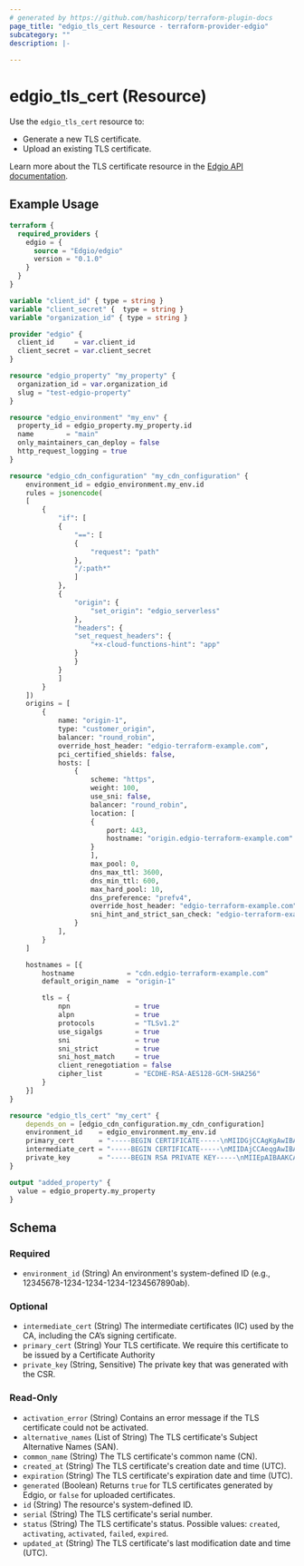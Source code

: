 ```yaml
---
# generated by https://github.com/hashicorp/terraform-plugin-docs
page_title: "edgio_tls_cert Resource - terraform-provider-edgio"
subcategory: ""
description: |-
  
---
```


# edgio_tls_cert (Resource)

Use the `edgio_tls_cert` resource to:
* Generate a new TLS certificate.
* Upload an existing TLS certificate.

Learn more about the TLS certificate resource in the [Edgio API documentation](https://docs.edg.io/applications/v7/security/tls_certificates).

## Example Usage

```terraform
terraform {
  required_providers {
    edgio = {
      source = "Edgio/edgio"
      version = "0.1.0"
    }
  }
}

variable "client_id" { type = string }
variable "client_secret" {  type = string }
variable "organization_id" { type = string }

provider "edgio" {
  client_id     = var.client_id
  client_secret = var.client_secret
}

resource "edgio_property" "my_property" {
  organization_id = var.organization_id
  slug = "test-edgio-property"
}

resource "edgio_environment" "my_env" {
  property_id = edgio_property.my_property.id
  name        = "main"
  only_maintainers_can_deploy = false  
  http_request_logging = true
}

resource "edgio_cdn_configuration" "my_cdn_configuration" {
    environment_id = edgio_environment.my_env.id
    rules = jsonencode(
    [
        {
            "if": [
            {
                "==": [
                {
                    "request": "path"
                },
                "/:path*"
                ]
            },
            {
                "origin": {
                    "set_origin": "edgio_serverless"
                },
                "headers": {
                "set_request_headers": {
                    "+x-cloud-functions-hint": "app"
                }
                }
            }
            ]
        }
    ])	
    origins = [
        {
            name: "origin-1",
            type: "customer_origin",	
            balancer: "round_robin",
            override_host_header: "edgio-terraform-example.com",
            pci_certified_shields: false,			
            hosts: [
                {
                    scheme: "https",
                    weight: 100,
                    use_sni: false,
                    balancer: "round_robin",
                    location: [
                    {
                        port: 443,
                        hostname: "origin.edgio-terraform-example.com"
                    }
                    ],
                    max_pool: 0,
                    dns_max_ttl: 3600,
                    dns_min_ttl: 600,
                    max_hard_pool: 10,
                    dns_preference: "prefv4",
                    override_host_header: "edgio-terraform-example.com",
                    sni_hint_and_strict_san_check: "edgio-terraform-example.com"
                }
            ],
        }
    ]

    hostnames = [{
        hostname             = "cdn.edgio-terraform-example.com"
        default_origin_name  = "origin-1"

        tls = {
            npn                = true
            alpn               = true
            protocols          = "TLSv1.2"
            use_sigalgs        = true
            sni                = true
            sni_strict         = true
            sni_host_match     = true
            client_renegotiation = false
            cipher_list        = "ECDHE-RSA-AES128-GCM-SHA256"
        }
    }]		
}

resource "edgio_tls_cert" "my_cert" {
    depends_on = [edgio_cdn_configuration.my_cdn_configuration]
    environment_id    = edgio_environment.my_env.id
    primary_cert      = "-----BEGIN CERTIFICATE-----\nMIIDGjCCAgKgAwIBAgIBAjANBgkqhkiG9w0BAQsFADASMRAwDgYDVQQDDAdSdWJ5\nIENBMB4XDTI0MTAxNTA4MTAzOFoXDTI1MTAxNTA4MTAzOFowXDETMBEGCgmSJomT\n8ixkARkWA29yZzEZMBcGCgmSJomT8ixkARkWCXJ1YnktbGFuZzEqMCgGA1UEAwwh\nZWRnaW8tdGVycmFmb3JtLXByb3ZpZGVyLXRlc3QuY29tMIIBIjANBgkqhkiG9w0B\nAQEFAAOCAQ8AMIIBCgKCAQEAxDVYjQfoSNT7QFI7LgFl4Z3R2ye4Co0wnyq5KebD\nRveVOuMIsiTwm//7MrdJ2kYVFRLlFiC9e71OMSRpiBWYgW0l4Zew/L5uI0pLq2zQ\nMpZHsUhJkzVm6H8p59hosNs6G435m561yuGzSY6ze5c0kRWG1DKA2ckqFr8DbHdX\nvH/ao3Gr+XiA1OXQFf4BUJG5pAmMvTOZAGXHcr/4t+aFDoS/V7ZifP7ZvchnntTA\n2aGgpo4Kmxjfx1Kr5jsZkDpcqoltW+NbUJMfNpy/IWdJPQI6Sfzm1ffPTUCzyq7o\nUVpC4aAxDFxileoQ4LsZfkvIZkRO5C6PfoE9X+xt/NlnmwIDAQABozEwLzAOBgNV\nHQ8BAf8EBAMCB4AwHQYDVR0OBBYEFG5oVK9F5TDjWCrtA3sPmgzHUtUOMA0GCSqG\nSIb3DQEBCwUAA4IBAQCav70f8mfvIhoMmaL0NPGUoVadt0E9DEspsA3y5CtO+yHm\nTPJSDpIZlAi2UF4hOuvhR7RIxCeUZVd7C2w3kTkQTttxOLY3D7wVNmnVgTpBzrR5\njhJWg0lsvMC/Kld10v7TzIjEReqj0NQzuJta0etqhBxTDV9e7k5Sk210M0MtFMvV\n2jBWSOOXV8m4EBNN9ooPc5c4rFTxyJTwAil9Iji3VeJ+NvwvW5rLDpemVcfsKCOz\nfWzGofvEfCnxz1sIJPTwFNAY5LtsQsxjk4/FFA6k/x81Ji19Y3Aq/+FgdoQcmBtF\nD4lJhbRqaIp6scJJjiTmintj7y4qbLZZOkJ0nAYx\n-----END CERTIFICATE-----\n"
    intermediate_cert = "-----BEGIN CERTIFICATE-----\nMIIDAjCCAeqgAwIBAgIBATANBgkqhkiG9w0BAQsFADASMRAwDgYDVQQDDAdSdWJ5\nIENBMB4XDTE0MTAxNTA4MTAzOFoXDTM0MTAxNTA4MTAzOFowEjEQMA4GA1UEAwwH\nUnVieSBDQTCCASIwDQYJKoZIhvcNAQEBBQADggEPADCCAQoCggEBALz2S/0OVLyn\nJsPDbrAEQkKO+aaRpbBbljFy6vJ49sgoX5BFEtrt16DDJcQktHyJEWLEeWsuG//0\nNpd+FC1GwF4Ns9ziPvTfZgSNYzaGuueNLi8qIyMXCo5F4r8dwF5dKSdvO2VuJzuM\n3a9g6iCXidi+Tvy1Ue6S9G026+WyO20ZA1ovf3G5YyoQA9ZegmvPGg+IzWvCQHP9\nmTYb7MyTC6pM1+WfH5hie05KIM8xohcbu+yBtZ3TnkyOYB63ePW3DEeGoTHoNpj8\nvFOTF44WKljMQhoYxte/n+WWmYoEUd/kV10V6Z6m9uMaagL9NuxWryQuwpd8qTw6\nBBCuSmtJlw0CAwEAAaNjMGEwDwYDVR0TAQH/BAUwAwEB/zAOBgNVHQ8BAf8EBAMC\nAQYwHQYDVR0OBBYEFAw1s247NtKd26sne+81Fu7g/fMFMB8GA1UdIwQYMBaAFAw1\ns247NtKd26sne+81Fu7g/fMFMA0GCSqGSIb3DQEBCwUAA4IBAQB2AoShX2rwzWzY\n8HUYkmdpEfBfKetsWfVrrHnL5hIuwWzzpWY9MHE7VhFUKXSy3RNY0yaWdpozOpz5\nYm77+oJuZgdOyuGLFvySTtElJmK7r8vya5oFGpAgRObzfunL/7wXbXrpTeQFvTZ6\nlGz8fM8GpNIq0v7pxpT+CDBFveYZLL3n0KzuHC4D/YIc4FzeabFGUk9zx1hGLbiD\nh9qHNktax1U6ZXFy8SkEzdXjrf6XbbdY190W7bklNlLaM04Jl9rsGyGgLOfkXIeR\ntOo8WRZeKIjp+PmpUdKUzgo0GRNmVIbax/drc8tTXxXm5NSeo6plFgxG8qpfAGp3\nFmf9Ptew\n-----END CERTIFICATE-----\n"
    private_key       = "-----BEGIN RSA PRIVATE KEY-----\nMIIEpAIBAAKCAQEAxDVYjQfoSNT7QFI7LgFl4Z3R2ye4Co0wnyq5KebDRveVOuMI\nsiTwm//7MrdJ2kYVFRLlFiC9e71OMSRpiBWYgW0l4Zew/L5uI0pLq2zQMpZHsUhJ\nkzVm6H8p59hosNs6G435m561yuGzSY6ze5c0kRWG1DKA2ckqFr8DbHdXvH/ao3Gr\n+XiA1OXQFf4BUJG5pAmMvTOZAGXHcr/4t+aFDoS/V7ZifP7ZvchnntTA2aGgpo4K\nmxjfx1Kr5jsZkDpcqoltW+NbUJMfNpy/IWdJPQI6Sfzm1ffPTUCzyq7oUVpC4aAx\nDFxileoQ4LsZfkvIZkRO5C6PfoE9X+xt/NlnmwIDAQABAoIBAAO8HjjlByNnxnaV\neiHojedrCSUaTvMId/33orms9leh+9m4m6BEer4Fc+MlwQaiIeGaT/kJW4IA+v2N\ne2LHQnVoPfna2NgeydrrHaCgPCBSYv/5Z8khEZnoXcRXhrqjGaqPm8o+DajUfgSu\n7jSyjqIaXkwov/IlVaNENIz6gpWIcvjidTEJ6KJLbC9N5BBs/kuyJobSYd3fJZ+Z\nWXSbVx22SgHyCJgtlE/jhHyeKhQy7MEfuCk6gBiTxcpCLTEOQWMQDbq1wZs4nA3o\n+0rPQ/KgHmm27vZfbFU3i+V+AWSwlXFKd7FWZus2FsJfzYZL3BS1gbFxfeAkfc46\nQ78Y3SkCgYEA4/eLVfvijfmQ7R6iKfkPCwx8bEvQD2YZcBjHzzWY76YQfE/4Ixqa\n2ARKnpmOpRu4oUxioXmgrTUdlC7sVnIpx5s2HPVrLqwoyFXS8Wp0VjOTSf+TGDCy\nBon6Ljjgn6Kj1NhlWsf+Hijt4pZ9e7++LESkCNKIVmCM4Qj5boMJCtMCgYEA3FYI\nlyVF+9gjo+uLK09+1xUMagQ8TbtVk6IA+ZnxtMtikZPkt2OWFIIEU4KGF/k3FvEB\nLnOFQ7C1RhZTsozjpyfcO2oqijkLyI+EgOf7g/ATgm9HtLnrcw8F23EyjX2RxcoL\nIQDv6gHdGPSnuxGv57y/R9LRJjXJRvPrt+LBoxkCgYEA4LfVb1YUNzXrKgNHga6U\nqKSPRkXZfER+EOUsmdLQxnPhzlkaVqhUOVrJn9vpJFLWRpJAq8J0pCk21isHKBPz\noWMcDaHTHTfyH8GSZg41TgAbUheQjYj7BL0glE3XByXQ7/C8wKdilaJtFS6Z1dHm\nikbDmDrI0LTuSqqJDuo2kKcCgYEAlxopKf5V0DCZwIB4IGuUAMxehxYAhQ5D0cr4\nADSineoc3tkdsOaKteW0MdEBRM+UCBefR8vRSGqW5knJfFlChg+/6L8WDVSx0Akc\nRYrR4dlyh7Do6/fUkENtMOCgWogSwCGfIDMUVNaSWdrubEvk5nd6djcNV7brIc2F\nicXoJYECgYBQXP5DYzGWH0V5a/V/W26KNAeB1zdw7F2l975nGkgmIw5QdAsZzWh+\nqZaOiGwO7tml63wiOCF/mJ2jhhio1p+AWfQco9JWwRUQP8p9RSqHlG60fVFIqzGK\noKt8Kxv8gR0m/10zxkFexog/N+jIfr4eMveF0XoiOg455adPAZN2lA==\n-----END RSA PRIVATE KEY-----\n"
}

output "added_property" {
  value = edgio_property.my_property
}
```

<!-- schema generated by tfplugindocs -->
## Schema

### Required

- `environment_id` (String) An environment's system-defined ID (e.g., 12345678-1234-1234-1234-1234567890ab).

### Optional

- `intermediate_cert` (String) The intermediate certificates (IC) used by the CA, including the CA’s signing certificate.
- `primary_cert` (String) Your TLS certificate. We require this certificate to be issued by a Certificate Authority
- `private_key` (String, Sensitive) The private key that was generated with the CSR.

### Read-Only

- `activation_error` (String) Contains an error message if the TLS certificate could not be activated.
- `alternative_names` (List of String) The TLS certificate's Subject Alternative Names (SAN).
- `common_name` (String) The TLS certificate's common name (CN).
- `created_at` (String) The TLS certificate's creation date and time (UTC).
- `expiration` (String) The TLS certificate's expiration date and time (UTC).
- `generated` (Boolean) Returns `true` for TLS certificates generated by Edgio, or `false` for uploaded certificates.
- `id` (String) The resource's system-defined ID.
- `serial` (String) The TLS certificate's serial number.
- `status` (String) The TLS certificate's status. Possible values: `created`, `activating`, `activated`, `failed`, `expired`.
- `updated_at` (String) The TLS certificate's last modification date and time (UTC).
